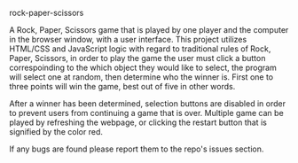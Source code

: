 rock-paper-scissors

A Rock, Paper, Scissors game that is played by one player and the 
computer in the browser window, with a user interface. This 
project utilizes HTML/CSS and JavaScript logic with regard to 
traditional rules of Rock, Paper, Scissors, in order to play the 
game the user must click a button correspoinding to the which 
object they would like to select, the program will select one at 
random, then determine who the winner is. First one to three 
points will win the game, best out of five in other words.

After a winner has been determined, selection buttons are 
disabled in order to prevent users from continuing a game that is 
over. Multiple game can be played by refreshing the webpage, or 
clicking the restart button that is signified by the color red. 

If any bugs are found please report them to the repo's issues 
section.

